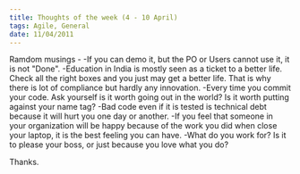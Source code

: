 ```yaml
---
title: Thoughts of the week (4 - 10 April)
tags: Agile, General
date: 11/04/2011
---
```


Ramdom musings -
-If you can demo it, but the PO or Users cannot use it, it is not "Done".
-Education in India is mostly seen as a ticket to a better life. Check all the right boxes and you just may get a better life. That is why there is lot of compliance but hardly any innovation.
-Every time you commit your code. Ask yourself is it worth going out in the world? Is it worth putting against your name tag?
-Bad code even if it is tested is technical debt because it will hurt you one day or another.
-If you feel that someone in your organization will be happy because of the work you did when close your laptop, it is the best feeling you can have.
-What do you work for? Is it to please your boss, or just because you love what you do?

Thanks.
